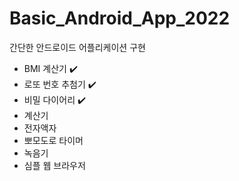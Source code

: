 # Basic_Android_App_2022
간단한 안드로이드 어플리케이션 구현
- BMI 계산기 ✔️
- 로또 번호 추첨기 ✔️
- 비밀 다이어리 ✔️
- 계산기
- 전자액자
- 뽀모도로 타이머
- 녹음기
- 심플 웹 브라우저
